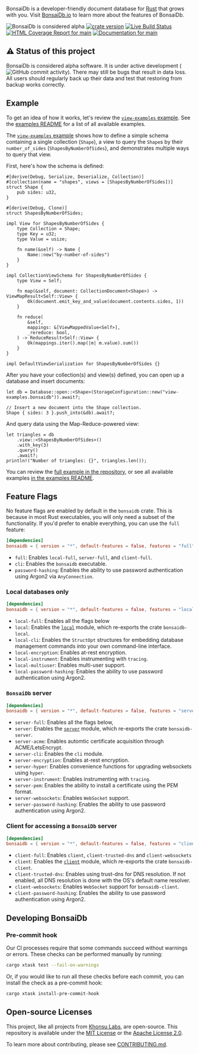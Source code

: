 BonsaiDb is a developer-friendly document database for [Rust](https://rust-lang.org) that grows with you. Visit [BonsaiDb.io](https://bonsaidb.io/about) to learn more about the features of BonsaiDb.

![BonsaiDb is considered alpha](https://img.shields.io/badge/status-alpha-orange)
[![crate version](https://img.shields.io/crates/v/bonsaidb.svg)](https://crates.io/crates/bonsaidb)
[![Live Build Status](https://img.shields.io/github/workflow/status/khonsulabs/bonsaidb/Tests/main)](https://github.com/khonsulabs/bonsaidb/actions?query=workflow:Tests)
[![HTML Coverage Report for `main`](https://dev.bonsaidb.io/main/coverage/badge.svg)](https://dev.bonsaidb.io/main/coverage/)
[![Documentation for `main`](https://img.shields.io/badge/docs-main-informational)](https://dev.bonsaidb.io/main/docs/bonsaidb)

## ⚠️ Status of this project

BonsaiDb is considered alpha software. It is under active development (![GitHub commit activity](https://img.shields.io/github/commit-activity/m/khonsulabs/bonsaidb)). There may still be bugs that result in data loss. All users should regularly back up their data and test that restoring from backup works correctly.

## Example

To get an idea of how it works, let's review the [`view-examples` example][view-examples].
See the [examples README][examples-readme] for a list of all available examples.

The [`view-examples` example][view-examples] shows how to define a simple schema containing a single collection (`Shape`), a view to query the `Shape`s by their `number_of_sides` (`ShapesByNumberOfSides`), and demonstrates multiple ways to query that view.

First, here's how the schema is defined:

```rust,ignore
#[derive(Debug, Serialize, Deserialize, Collection)]
#[collection(name = "shapes", views = [ShapesByNumberOfSides])]
struct Shape {
    pub sides: u32,
}

#[derive(Debug, Clone)]
struct ShapesByNumberOfSides;

impl View for ShapesByNumberOfSides {
    type Collection = Shape;
    type Key = u32;
    type Value = usize;

    fn name(&self) -> Name {
        Name::new("by-number-of-sides")
    }
}

impl CollectionViewSchema for ShapesByNumberOfSides {
    type View = Self;

    fn map(&self, document: CollectionDocument<Shape>) -> ViewMapResult<Self::View> {
        Ok(document.emit_key_and_value(document.contents.sides, 1))
    }

    fn reduce(
        &self,
        mappings: &[ViewMappedValue<Self>],
        _rereduce: bool,
    ) -> ReduceResult<Self::View> {
        Ok(mappings.iter().map(|m| m.value).sum())
    }
}

impl DefaultViewSerialization for ShapesByNumberOfSides {}
```

After you have your collection(s) and view(s) defined, you can open up a database and insert documents:

```rust,ignore
let db = Database::open::<Shape>(StorageConfiguration::new("view-examples.bonsaidb")).await?;

// Insert a new document into the Shape collection.
Shape { sides: 3 }.push_into(&db).await?;
```

And query data using the Map-Reduce-powered view:

```rust,ignore
let triangles = db
    .view::<ShapesByNumberOfSides>()
    .with_key(3)
    .query()
    .await?;
println!("Number of triangles: {}", triangles.len());
```

You can review the [full example in the repository][view-examples], or see all available examples [in the examples README][examples-readme].

[view-examples]: https://github.com/khonsulabs/bonsaidb/blob/main/examples/basic-local/examples/view-examples.rs
[examples-readme]: https://github.com/khonsulabs/bonsaidb/blob/main/examples/README.md

## Feature Flags

No feature flags are enabled by default in the `bonsaidb` crate. This is
because in most Rust executables, you will only need a subset of the
functionality. If you'd prefer to enable everything, you can use the `full`
feature:

```toml
[dependencies]
bonsaidb = { version = "*", default-features = false, features = "full" }
```

- `full`: Enables `local-full`, `server-full`, and `client-full`.
- `cli`: Enables the `bonsaidb` executable.
- `password-hashing`: Enables the ability to use password authentication using
  Argon2 via `AnyConnection`.

### Local databases only

```toml
[dependencies]
bonsaidb = { version = "*", default-features = false, features = "local-full" }
```

- `local-full`: Enables all the flags below
- `local`: Enables the [`local`](https://dev.bonsaidb.io/main/docs/bonsaidb/local/) module, which re-exports the crate
  `bonsaidb-local`.
- `local-cli`: Enables the `StructOpt` structures for embedding database
  management commands into your own command-line interface.
- `local-encryption`: Enables at-rest encryption.
- `local-instrument`: Enables instrumenting with `tracing`.
- `local-multiuser`: Enables multi-user support.
- `local-password-hashing`: Enables the ability to use password authentication
  using Argon2.

### `BonsaiDb` server

```toml
[dependencies]
bonsaidb = { version = "*", default-features = false, features = "server-full" }
```

- `server-full`: Enables all the flags below,
- `server`: Enables the [`server`](https://dev.bonsaidb.io/main/docs/bonsaidb/server/) module, which re-exports the crate
  `bonsaidb-server`.
- `server-acme`: Enables automtic certificate acquisition through ACME/LetsEncrypt.
- `server-cli`: Enables the `cli` module.
- `server-encryption`: Enables at-rest encryption.
- `server-hyper`: Enables convenience functions for upgrading websockets using `hyper`.
- `server-instrument`: Enables instrumenting with `tracing`.
- `server-pem`: Enables the ability to install a certificate using the PEM format.
- `server-websockets`: Enables `WebSocket` support.
- `server-password-hashing`: Enables the ability to use password authentication
  using Argon2.

### Client for accessing a `BonsaiDb` server

```toml
[dependencies]
bonsaidb = { version = "*", default-features = false, features = "client-full" }
```

- `client-full`: Enables `client`, `client-trusted-dns` and `client-websockets`
- `client`: Enables the [`client`](https://dev.bonsaidb.io/main/docs/bonsaidb/client/) module, which re-exports the crate
  `bonsaidb-client`.
- `client-trusted-dns`: Enables using trust-dns for DNS resolution. If not
  enabled, all DNS resolution is done with the OS's default name resolver.
- `client-websockets`: Enables `WebSocket` support for `bonsaidb-client`.
- `client-password-hashing`: Enables the ability to use password authentication
  using Argon2.

## Developing BonsaiDb

### Pre-commit hook

Our CI processes require that some commands succeed without warnings or errors. These checks can be performed manually by running:

```bash
cargo xtask test --fail-on-warnings
```

Or, if you would like to run all these checks before each commit, you can install the check as a pre-commit hook:

```bash
cargo xtask install-pre-commit-hook
```

## Open-source Licenses

This project, like all projects from [Khonsu Labs](https://khonsulabs.com/), are
open-source. This repository is available under the [MIT License](./LICENSE-MIT)
or the [Apache License 2.0](./LICENSE-APACHE).

To learn more about contributing, please see [CONTRIBUTING.md](./CONTRIBUTING.md).
